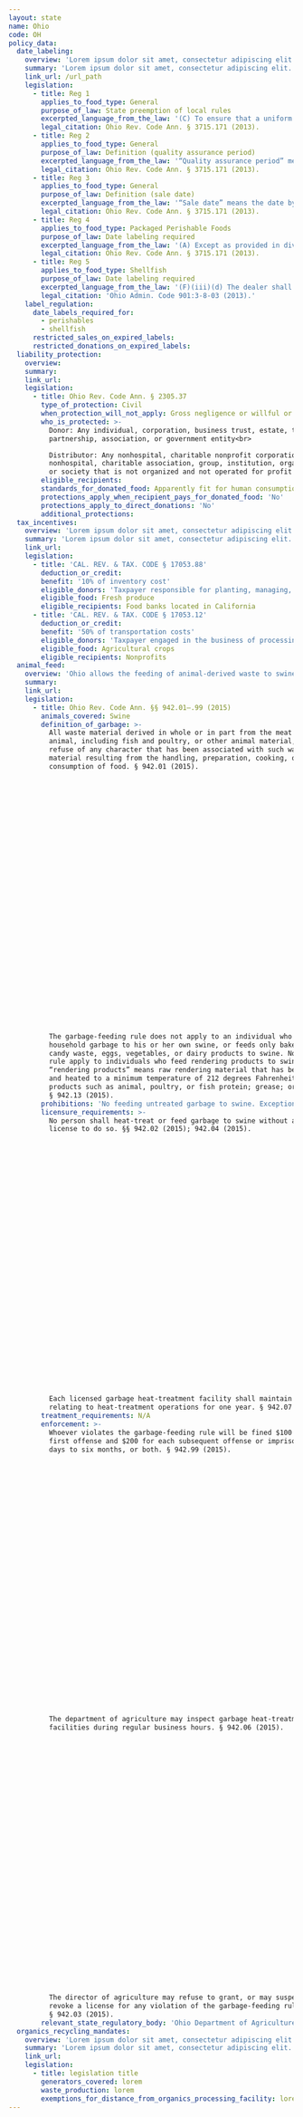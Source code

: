 ```yaml
---
layout: state
name: Ohio
code: OH
policy_data:
  date_labeling:
    overview: 'Lorem ipsum dolor sit amet, consectetur adipiscing elit. Curabitur tellus mi, consequat at laoreet eget, vestibulum nec dolor. Vivamus volutpat quam ac quam bibendum rutrum.'
    summary: 'Lorem ipsum dolor sit amet, consectetur adipiscing elit. Curabitur tellus mi, consequat at laoreet eget, vestibulum nec dolor. Vivamus volutpat quam ac quam bibendum rutrum.'
    link_url: /url_path
    legislation:
      - title: Reg 1
        applies_to_food_type: General
        purpose_of_law: State preemption of local rules
        excerpted_language_from_the_law: '(C) To ensure that a uniform system of determining the useful product life of perishable food products for sale within the state is established, persons complying with this section and the rules established pursuant thereto are exempt from any local ordinances or rules pertaining to the quality assurance period of food products or the manner in which the quality assurance period and perishability of food products are to be disclosed.'
        legal_citation: Ohio Rev. Code Ann. § 3715.171 (2013).
      - title: Reg 2
        applies_to_food_type: General
        purpose_of_law: Definition (quality assurance period)
        excerpted_language_from_the_law: '“Quality assurance period” means the period of time following the completion of normal manufacturing, processing, and packaging procedures during which a food product subjected to normal conditions of exposure will maintain conformity with all of the characteristics normally associated with the food product and will provide the benefits for which the food product is normally purchased. Food product characteristics include, but are not limited to, taste, texture, smell, nutritional value, and reaction value with other food products if used as an ingredient with other food products.'
        legal_citation: Ohio Rev. Code Ann. § 3715.171 (2013).
      - title: Reg 3
        applies_to_food_type: General
        purpose_of_law: Definition (sale date)
        excerpted_language_from_the_law: '“Sale date” means the date by which the manufacturer, processor, or packager of a packaged food product recommends that the food product be sold for consumption based on the food product’s quality assurance period.'
        legal_citation: Ohio Rev. Code Ann. § 3715.171 (2013).
      - title: Reg 4
        applies_to_food_type: Packaged Perishable Foods
        purpose_of_law: Date labeling required
        excerpted_language_from_the_law: '(A) Except as provided in division (B) of this section, no person shall knowingly sell or offer to sell in this state any packaged perishable food product that has a quality assurance period of thirty days or less, unless the package is clearly marked by the packager with its sale date. The sale date shall be legible and understandable to the consumer. The director of agriculture shall make rules in accordance with Chapter 119. of the Revised Code establishing the manner in which the sale date shall be affixed to food products. (B) The provisions of this section do not apply to fresh fruits and vegetables or to meat, including poultry, whether packaged or unpackaged, nor do they apply to packaged perishable food products when sold or offered for sale at any place of business where less than one hundred thousand dollars of all products were sold during the preceding year.'
        legal_citation: Ohio Rev. Code Ann. § 3715.171 (2013).
      - title: Reg 5
        applies_to_food_type: Shellfish
        purpose_of_law: Date labeling required
        excerpted_language_from_the_law: '(F)(iii)(d) The dealer shall assure that each package containing less than sixty-four fluid ounces of fresh or frozen shellfish shall have: . . . (ii) A “Sell by date” which provides a reasonable subsequent shelf-life or the words “Best if used by” followed by a date when the product would be expected to reach the end of its shelf-life. The date shall consist of the abbreviation for the month and number of the day of the month. For frozen shellfish, the year will be added to the date.'
        legal_citation: 'Ohio Admin. Code 901:3-8-03 (2013).'
    label_regulation:
      date_labels_required_for:
        - perishables
        - shellfish
      restricted_sales_on_expired_labels:
      restricted_donations_on_expired_labels:
  liability_protection:
    overview:
    summary:
    link_url:
    legislation:
      - title: Ohio Rev. Code Ann. § 2305.37
        type_of_protection: Civil
        when_protection_will_not_apply: Gross negligence or willful or wanton misconduct
        who_is_protected: >-
          Donor: Any individual, corporation, business trust, estate, trust,
          partnership, association, or government entity<br>

          Distributor: Any nonhospital, charitable nonprofit corporation or any
          nonhospital, charitable association, group, institution, organization,
          or society that is not organized and not operated for profit
        eligible_recipients:
        standards_for_donated_food: Apparently fit for human consumption
        protections_apply_when_recipient_pays_for_donated_food: 'No'
        protections_apply_to_direct_donations: 'No'
        additional_protections:
  tax_incentives:
    overview: 'Lorem ipsum dolor sit amet, consectetur adipiscing elit. Curabitur tellus mi, consequat at laoreet eget, vestibulum nec dolor. Vivamus volutpat quam ac quam bibendum rutrum.'
    summary: 'Lorem ipsum dolor sit amet, consectetur adipiscing elit. Curabitur tellus mi, consequat at laoreet eget, vestibulum nec dolor. Vivamus volutpat quam ac quam bibendum rutrum.'
    link_url:
    legislation:
      - title: 'CAL. REV. & TAX. CODE § 17053.88'
        deduction_or_credit:
        benefit: '10% of inventory cost'
        eligible_donors: 'Taxpayer responsible for planting, managing, and harvesting crops'
        eligible_food: Fresh produce
        eligible_recipients: Food banks located in California
      - title: 'CAL. REV. & TAX. CODE § 17053.12'
        deduction_or_credit:
        benefit: '50% of transportation costs'
        eligible_donors: 'Taxpayer engaged in the business of processing, distributing, or selling agricultural products'
        eligible_food: Agricultural crops
        eligible_recipients: Nonprofits
  animal_feed:
    overview: 'Ohio allows the feeding of animal-derived waste to swine provided that it has been properly heat-treated by a licensed facility. All other waste may be fed to swine without heat-treatment. Food waste that consists of only certain food products, including bakery waste, may be fed to swine without being heat-treated. Individuals may feed household garbage to their own swine without heat-treating it and without a license.'
    summary:
    link_url:
    legislation:
      - title: Ohio Rev. Code Ann. §§ 942.01–.99 (2015)
        animals_covered: Swine
        definition_of_garbage: >-
          All waste material derived in whole or in part from the meat of any
          animal, including fish and poultry, or other animal material, and other
          refuse of any character that has been associated with such waste
          material resulting from the handling, preparation, cooking, or
          consumption of food. § 942.01 (2015).

































          The garbage-feeding rule does not apply to an individual who feeds
          household garbage to his or her own swine, or feeds only bakery waste,
          candy waste, eggs, vegetables, or dairy products to swine. Nor does the
          rule apply to individuals who feed rendering products to swine, where
          “rendering products” means raw rendering material that has been ground
          and heated to a minimum temperature of 212 degrees Fahrenheit to make
          products such as animal, poultry, or fish protein; grease; or tallow.
          § 942.13 (2015).
        prohibitions: 'No feeding untreated garbage to swine. Exception for individuals feeding household garbage. §§ 942.04, .13 (2015).'
        licensure_requirements: >-
          No person shall heat-treat or feed garbage to swine without an annual
          license to do so. §§ 942.02 (2015); 942.04 (2015).

































          Each licensed garbage heat-treatment facility shall maintain records
          relating to heat-treatment operations for one year. § 942.07 (2015).
        treatment_requirements: N/A
        enforcement: >-
          Whoever violates the garbage-feeding rule will be fined $100 for the
          first offense and $200 for each subsequent offense or imprisoned for 90
          days to six months, or both. § 942.99 (2015).

































          The department of agriculture may inspect garbage heat-treatment
          facilities during regular business hours. § 942.06 (2015).

































          The director of agriculture may refuse to grant, or may suspend or
          revoke a license for any violation of the garbage-feeding rule.
          § 942.03 (2015).
        relevant_state_regulatory_body: 'Ohio Department of Agriculture (§ 942.06 (2015)), <a href="http://www.agri.ohio.gov/" target="_blank">http://www.agri.ohio.gov/</a>.'
  organics_recycling_mandates:
    overview: 'Lorem ipsum dolor sit amet, consectetur adipiscing elit. Curabitur tellus mi, consequat at laoreet eget, vestibulum nec dolor. Vivamus volutpat quam ac quam bibendum rutrum.'
    summary: 'Lorem ipsum dolor sit amet, consectetur adipiscing elit. Curabitur tellus mi, consequat at laoreet eget, vestibulum nec dolor. Vivamus volutpat quam ac quam bibendum rutrum.'
    link_url:
    legislation:
      - title: legislation title
        generators_covered: lorem
        waste_production: lorem
        exemptions_for_distance_from_organics_processing_facility: lorem
---
```

